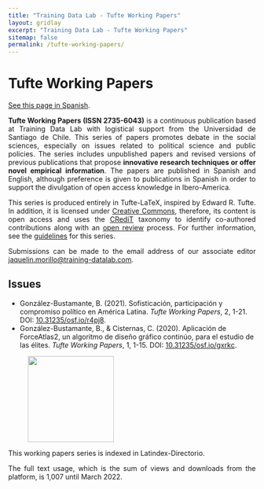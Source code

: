 ```yaml
---
title: "Training Data Lab - Tufte Working Papers"
layout: gridlay
excerpt: "Training Data Lab - Tufte Working Papers"
sitemap: false
permalink: /tufte-working-papers/
---
```


# Tufte Working Papers

<p align=" justify"><a href="/tufte-working-papers-spanish/">See this page in Spanish</a>.</p>

<p align=" justify"><b>Tufte Working Papers (ISSN 2735-6043)</b> is a continuous publication based at Training Data Lab with logistical support from the Universidad de Santiago de Chile. This series of papers promotes debate in the social sciences, especially on issues related to political science and public policies. The series includes unpublished papers and revised versions of previous publications that propose <strong>innovative research techniques or offer novel empirical information</strong>. The papers are published in Spanish and English, although preference is given to publications in Spanish in order to support the divulgation of open access knowledge in Ibero-America.</p>

<p align=" justify">This series is produced entirely in Tufte-LaTeX, inspired by Edward R. Tufte. In addition, it is licensed under <a href="https://github.com/training-datalab/tufte-working-papers/blob/master/LICENSE.md" target="_blank">Creative Commons</a>, therefore, its content is open access and uses the <a href="/credit/">CRediT</a> taxonomy to identify co-authored contributions along with an <a href="/tufte-open-review/">open review</a> process. For further information, see the <a href="/tufte-guidelines/">guidelines</a> for this series.</p>

<p align=" justify">Submissions can be made to the email address of our associate editor <a href="mailto:jaquelin.morillo@training-datalab.com">jaquelin.morillo@training-datalab.com</a>.</p>

## Issues

<ul>
<li>González-Bustamante, B. (2021). Sofisticación, participación y compromiso político en América Latina. <em>Tufte Working Papers</em>, 2, 1-21. DOI: <a href="https://doi.org/10.31235/osf.io/r4pj8" target="_blank">10.31235/osf.io/r4pj8</a>.</li>
<li>González-Bustamante, B., & Cisternas, C. (2020). Aplicación de ForceAtlas2, un algoritmo de diseño gráfico continúo, para el estudio de las élites. <em>Tufte Working Papers</em>, 1, 1-15. DOI: <a href="https://doi.org/10.31235/osf.io/gxrkc" target="_blank">10.31235/osf.io/gxrkc</a>.</li>
</ul>

<figure class="fourth">
  <img src="{{ site.url }}{{ site.baseurl }}/images/logos/latindex.png" style="width: 175px">
</figure>

<p align=" justify">This working papers series is indexed in Latindex-Directorio.</p>
<p align=" justify">The full text usage, which is the sum of views and downloads from the platform, is 1,007 until March 2022.</p>
